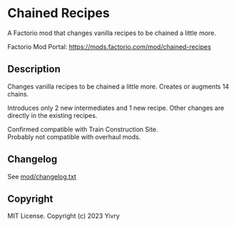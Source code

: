 # Chained Recipes

A Factorio mod that changes vanilla recipes to be chained a little more.

Factorio Mod Portal: https://mods.factorio.com/mod/chained-recipes

## Description

Changes vanilla recipes to be chained a little more. Creates or augments 14 chains.

Introduces only 2 new intermediates and 1 new recipe. Other changes are directly in the existing recipes.

Confirmed compatible with Train Construction Site.  
Probably not compatible with overhaul mods.

## Changelog

See [mod/changelog.txt](mod/changelog.txt)

## Copyright

MIT License. Copyright (c) 2023 Yivry
